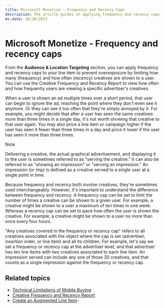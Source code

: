 ```yaml
---
title: Microsoft Monetize - Frequency and Recency Caps
description: The article guides on applying frequency and recency caps to limit the exposure of creatives to users, preventing overexposure by controlling both the number and timing of displays.
ms.date: 10/28/2023
---
```


# Microsoft Monetize - Frequency and recency caps

From the **Audience & Location Targeting** section, you can apply frequency and recency caps to your line item to prevent overexposure by limiting how many (frequency)
and how often (recency) creatives are shown to a user. You can use the Creative Frequency and Recency Report to view how often and how frequently users are viewing a specific advertiser's creatives.

When a user is shown an ad multiple times over a short period, that user can begin to ignore the ad, reaching the point where they don't even see it anymore. Or they can see it too often that they're simply annoyed by it. For example, you might decide that after a user has seen the same creatives more than three times in a single day, it's not worth showing that creative to that user again. You may also price a line item or campaign higher if the user has seen it fewer than three times in a day and price it lower if the user has seen it more than three times.

> [!NOTE]
> Delivering a creative, the actual graphical advertisement, and displaying it to the user is sometimes referred to as "serving the creative." It can also be referred to as
> "showing an impression" or "serving an impression." An impression (or imp) is defined as a creative served to a single user at a single point in time.

Because frequency and recency both involve creatives, they're sometimes used interchangeably. However, it's important to understand the difference between frequency and recency. A frequency cap can be set to limit the number of times a creative can be shown to a given user. For example, a creative might be shown to a user a maximum of ten times in one week. Whereas a recency cap can be set to pace how often the user is shown the creative. For example, a creative might be shown to a user no more than once every four hours.

"Any creatives covered in the frequency or recency cap" refers to all creatives associated with the object where the cap is set (advertiser, insertion order, or line item) and all its children. For example, let's say we set a frequency or recency cap at the advertiser level, and that advertiser has ten line items with two creatives associated to each line item. An impression served can include any one of those 20 creatives, and that counts as a single impression against the frequency or recency cap.

## Related topics

- [Technical Limitations of Mobile Buying](technical-limitations-of-mobile-buying.md)
- [Creative Frequency and Recency Report](creative-frequency-and-recency-report.md)
- [Create an Augmented Line Item](create-an-augmented-line-item-ali.md)- 